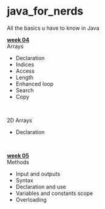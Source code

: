 # java_for_nerds
 All the basics u have to know in Java


<u><b>week 04</b></u>
<br>
Arrays
-  Declaration
-  Indices
-  Access
-  Length
-  Enhanced loop
-  Search
-  Copy

<br>

2D Arrays

- Declaration


<br>

<u><b>week 05</b></u>
<br>
Methods
- Input and outputs
- Syntax
- Declaration and use
- Variables and constants scope
- Overloading


